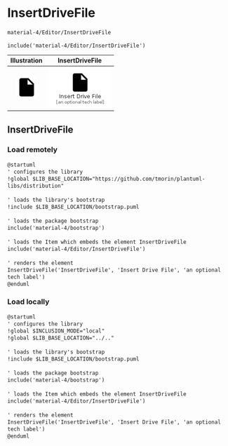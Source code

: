 # InsertDriveFile


```text
material-4/Editor/InsertDriveFile
```

```text
include('material-4/Editor/InsertDriveFile')
```



| Illustration | InsertDriveFile |
| :---: | :---: |
| ![illustration for Illustration](../../material-4/Editor/InsertDriveFile.png) | ![illustration for InsertDriveFile](../../material-4/Editor/InsertDriveFile.Local.png) |




## InsertDriveFile

### Load remotely
```plantuml
@startuml
' configures the library
!global $LIB_BASE_LOCATION="https://github.com/tmorin/plantuml-libs/distribution"

' loads the library's bootstrap
!include $LIB_BASE_LOCATION/bootstrap.puml

' loads the package bootstrap
include('material-4/bootstrap')

' loads the Item which embeds the element InsertDriveFile
include('material-4/Editor/InsertDriveFile')

' renders the element
InsertDriveFile('InsertDriveFile', 'Insert Drive File', 'an optional tech label')
@enduml
```

### Load locally
```plantuml
@startuml
' configures the library
!global $INCLUSION_MODE="local"
!global $LIB_BASE_LOCATION="../.."

' loads the library's bootstrap
!include $LIB_BASE_LOCATION/bootstrap.puml

' loads the package bootstrap
include('material-4/bootstrap')

' loads the Item which embeds the element InsertDriveFile
include('material-4/Editor/InsertDriveFile')

' renders the element
InsertDriveFile('InsertDriveFile', 'Insert Drive File', 'an optional tech label')
@enduml
```

